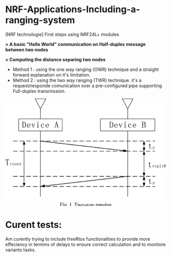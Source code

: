 # NRF-Applications-Including-a-ranging-system
 [NRF technologie] First steps using NRF24L+ modules 

**> A basic "Hello World" communication on Half-duplex message between two nodes**  

**> Computing the distance separing two nodes**  
 - Method 1 : using the one way ranging (OWR) technique and a straight forward explanation on it's limitation. 
 - Method 2 : using the two way ranging (TWR) technique. it's a request/responde comunication over a pre-configured pipe supporting Full-duplex transmission.

![TWR illustration:](TWR.png)

# Curent tests:

Am curently trying to include freeRtos functionalities to provide more effeciency in termms of delays to ensure correct calculation and to monitore variants tasks.

